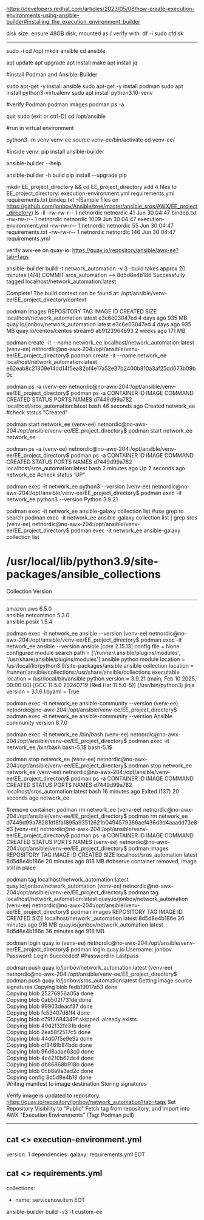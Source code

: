 https://developers.redhat.com/articles/2023/05/08/how-create-execution-environments-using-ansible-builder#installing_the_execution_environment_builder

disk size:
ensure 48GB disk, mounted as /
verify with:
df -i
sudo cfdisk
****************************
sudo -i
cd /opt
mkdir ansible
cd ansible

apt update
apt upgrade
apt install make
apt install jq

#install Podman and Ansible-Builder


sudo apt-get -y install ansible
sudo apt-get -y install podman
sudo apt install python3-virtualenv
sudo apt install python3.10-venv

#verify Podman
podman images
podman ps -a

quit sudo (exit or ctrl-D)
cd /opt/ansible

#run in virtual environment

python3 -m venv venv-ee
source venv-ee/bin/activate
cd venv-ee/

#inside venv:
pip install ansible-builder

ansible-builder --help

ansible-builder -h build 
pip install --upgrade pip

mkdir EE_project_directory && cd EE_project_directory
  add 4 files to EE_project_directory:
  execution-environment.yml
  requirements.yml
  requirements.txt
  bindep.txt
-(Sample files on https://github.com/jonbov/Ansible/tree/master/ansible_sros/AWX/EE_project_directory)
ls -ll
  -rw-rw-r-- 1 netnordic netnordic   41 Jun 30 04:47 bindep.txt
  -rw-rw-r-- 1 netnordic netnordic 1009 Jun 30 04:47 execution-environment.yml
  -rw-rw-r-- 1 netnordic netnordic   55 Jun 30 04:47 requirements.txt
  -rw-rw-r-- 1 netnordic netnordic  146 Jun 30 04:47 requirements.yml

verify awx-ee on quay-io:
https://quay.io/repository/ansible/awx-ee?tab=tags



ansible-builder build -t network_automation -v 3
-build takes approx 20 minutes
[4/4] COMMIT sros_automation
--> 8d5d8e4b186
Successfully tagged localhost/network_automation:latest

Complete! The build context can be found at: /opt/ansible/venv-ee/EE_project_directory/context

podman images
REPOSITORY                         TAG         IMAGE ID      CREATED      SIZE
localhost/network_automation       latest      e3c6e03047ed  4 days ago   935 MB
quay.io/jonbov/network_automation  latest      e3c6e03047ed  4 days ago   935 MB
quay.io/centos/centos              stream9     ab9123964b93  2 weeks ago  171 MB


podman create -it --name network_ee localhost/network_automation:latest
  (venv-ee) netnordic@no-awx-204:/opt/ansible/venv-ee/EE_project_directory$ podman create -it --name network_ee localhost/network_automation:latest
e62eab8c21309e14dd14f5ea82bf4e17a52e37b2400b810a3af25dd673b09b0c

podman ps -a
  (venv-ee) netnordic@no-awx-204:/opt/ansible/venv-ee/EE_project_directory$ podman ps -a
  CONTAINER ID  IMAGE                             COMMAND     CREATED         STATUS      PORTS       NAMES
  d7449d99a782  localhost/sros_automation:latest  bash        46 seconds ago  Created                 network_ee
#check ststus "Created"

podman start network_ee 
  (venv-ee) netnordic@no-awx-204:/opt/ansible/venv-ee/EE_project_directory$ podman start network_ee 
  network_ee

podman ps -a
  (venv-ee) netnordic@no-awx-204:/opt/ansible/venv-ee/EE_project_directory$ podman ps -a
  CONTAINER ID  IMAGE                             COMMAND     CREATED        STATUS            PORTS       NAMES
  d7449d99a782  localhost/sros_automation:latest  bash        2 minutes ago  Up 2 seconds ago              network_ee
#check status 'UP"

podman exec -it network_ee python3 --version
  (venv-ee) netnordic@no-awx-204:/opt/ansible/venv-ee/EE_project_directory$ podman exec -it network_ee python3 --version
  Python 3.9.21

podman exec -it network_ee ansible-galaxy collection list
#use grep to search
podman exec -it network_ee ansible-galaxy collection list | grep sros
  (venv-ee) netnordic@no-awx-204:/opt/ansible/venv-ee/EE_project_directory$ podman exec -it network_ee ansible-galaxy collection list

  # /usr/local/lib/python3.9/site-packages/ansible_collections
  Collection                    Version
  ----------------------------- -------
  amazon.aws                    6.5.0  
  ansible.netcommon             5.3.0  
  ansible.posix                 1.5.4  

podman exec -it network_ee ansible --version
  (venv-ee) netnordic@no-awx-204:/opt/ansible/venv-ee/EE_project_directory$ podman exec -it network_ee ansible --version
  ansible [core 2.15.13]
    config file = None
    configured module search path = ['/runner/.ansible/plugins/modules', '/usr/share/ansible/plugins/modules']
    ansible python module location = /usr/local/lib/python3.9/site-packages/ansible
    ansible collection location = /runner/.ansible/collections:/usr/share/ansible/collections
    executable location = /usr/local/bin/ansible
    python version = 3.9.21 (main, Feb 10 2025, 00:00:00) [GCC 11.5.0 20240719 (Red Hat 11.5.0-5)] (/usr/bin/python3)
    jinja version = 3.1.6
    libyaml = True

podman exec -it network_ee ansible-community --version
  (venv-ee) netnordic@no-awx-204:/opt/ansible/venv-ee/EE_project_directory$ podman exec -it network_ee ansible-community --version
  Ansible community version 8.7.0

podman exec -it network_ee /bin/bash
  (venv-ee) netnordic@no-awx-204:/opt/ansible/venv-ee/EE_project_directory$ podman exec -it network_ee /bin/bash
  bash-5.1$ 
  bash-5.1$ 

podman stop network_ee
  (venv-ee) netnordic@no-awx-204:/opt/ansible/venv-ee/EE_project_directory$ podman stop network_ee
  network_ee
  (venv-ee) netnordic@no-awx-204:/opt/ansible/venv-ee/EE_project_directory$ podman ps -a
  CONTAINER ID  IMAGE                             COMMAND     CREATED         STATUS                       PORTS       NAMES
  d7449d99a782  localhost/sros_automation:latest  bash        16 minutes ago  Exited (137) 20 seconds ago              network_ee

#remove container:
podman rm network_ee
  (venv-ee) netnordic@no-awx-204:/opt/ansible/venv-ee/EE_project_directory$ podman rm network_ee
  d7449d99a78281df8fa1895a93512621b0494579386aef436d3d4aaadd73e8d3
  (venv-ee) netnordic@no-awx-204:/opt/ansible/venv-ee/EE_project_directory$ podman ps -a
  CONTAINER ID  IMAGE       COMMAND     CREATED     STATUS      PORTS       NAMES
  (venv-ee) netnordic@no-awx-204:/opt/ansible/venv-ee/EE_project_directory$ podman images
  REPOSITORY                 TAG         IMAGE ID      CREATED         SIZE
  localhost/sros_automation  latest      8d5d8e4b186e  20 minutes ago  918 MB
#observe container removed, image still in place

podman tag localhost/network_automation:latest quay.io/jonbov/network_automation
  (venv-ee) netnordic@no-awx-204:/opt/ansible/venv-ee/EE_project_directory$ podman tag localhost/network_automation:latest quay.io/jonbov/network_automation
  (venv-ee) netnordic@no-awx-204:/opt/ansible/venv-ee/EE_project_directory$ podman images
  REPOSITORY                              TAG         IMAGE ID      CREATED         SIZE
  localhost/network _automation               latest      8d5d8e4b186e  36 minutes ago  918 MB
  quay.io/jonbov/network_automation          latest      8d5d8e4b186e  36 minutes ago  918 MB

podman login quay.io
  (venv-ee) netnordic@no-awx-204:/opt/ansible/venv-ee/EE_project_directory$ podman login quay.io
  Username: jonbov
  Password: 
  Login Succeeded!
#Password in Lastpass


podman push quay.io/jonbov/network_automation:latest 
  (venv-ee) netnordic@no-awx-204:/opt/ansible/venv-ee/EE_project_directory$ podman push quay.io/jonbov/sros_automation:latest 
  Getting image source signatures
  Copying blob fedb19017a53 done  
  Copying blob 25276956a05a done  
  Copying blob 0ab502f731de done  
  Copying blob 99903deacf37 done  
  Copying blob fc53407d81f4 done  
  Copying blob c79f3694349f skipped: already exists  
  Copying blob 49d2f32fe31b done  
  Copying blob 2ea58f2517c5 done  
  Copying blob 44d07f5e9e9a done  
  Copying blob cf346fb84bdc done  
  Copying blob 96d8adae63c0 done  
  Copying blob 4c4210b62de4 done  
  Copying blob db86868b918b done  
  Copying blob 0cb8a9a3ad2c done  
  Copying config 8d5d8e4b18 done  
  Writing manifest to image destination
  Storing signatures

Verify image is updated to repository:
https://quay.io/repository/jonbov/network_automation?tab=tags
Set Repository Visibility to "Public"
Fetch tag from repository, and import into AWX "Execution Environments"
(Tag: Podman pull)



******************************

cat <<EOT >> execution-environment.yml
---
version: 1
dependencies:
  galaxy: requirements.yml
EOT

cat <<EOT >> requirements.yml
---
collections:
  - name: servicenow.itsm
EOT

ansible-builder build -v3 -t custom-ee

